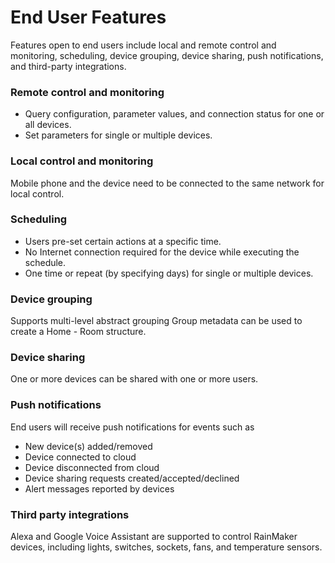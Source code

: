# End User Features

Features open to end users include local and remote control and monitoring, scheduling, device grouping, device sharing, push notifications, and third-party integrations.

### Remote control and monitoring

- Query configuration, parameter values, and connection status for one or all devices.
- Set parameters for single or multiple devices.

### Local control and monitoring

Mobile phone and the device need to be connected to the same network for local control.

### Scheduling

- Users pre-set certain actions at a specific time.
- No Internet connection required for the device while executing the schedule.
- One time or repeat (by specifying days) for single or multiple devices.

### Device grouping

Supports multi-level abstract grouping Group metadata can be used to create a Home - Room structure.

### Device sharing

One or more devices can be shared with one or more users.

### Push notifications

End users will receive push notifications for events such as

- New device(s) added/removed
- Device connected to cloud
- Device disconnected from cloud
- Device sharing requests created/accepted/declined
- Alert messages reported by devices

### Third party integrations

Alexa and Google Voice Assistant are supported to control RainMaker devices, including lights, switches, sockets, fans, and temperature sensors.
